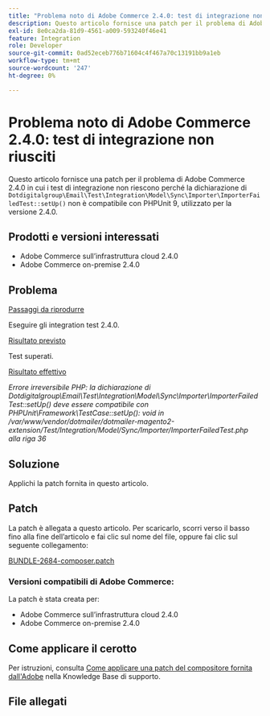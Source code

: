 ```yaml
---
title: "Problema noto di Adobe Commerce 2.4.0: test di integrazione non riusciti"
description: Questo articolo fornisce una patch per il problema di Adobe Commerce 2.4.0 in cui i test di integrazione non riescono perché la dichiarazione di "Dotdigitalgroup\Email\Test\Integration\Model\Sync\Importer\ImporterFailedTest::setUp()" non è compatibile con PHPUnit 9, utilizzato per la versione 2.4.0.
exl-id: 8e0ca2da-81d9-4561-a009-593240f46e41
feature: Integration
role: Developer
source-git-commit: 0ad52eceb776b71604c4f467a70c13191bb9a1eb
workflow-type: tm+mt
source-wordcount: '247'
ht-degree: 0%

---
```


# Problema noto di Adobe Commerce 2.4.0: test di integrazione non riusciti

Questo articolo fornisce una patch per il problema di Adobe Commerce 2.4.0 in cui i test di integrazione non riescono perché la dichiarazione di `Dotdigitalgroup\Email\Test\Integration\Model\Sync\Importer\ImporterFailedTest::setUp()` non è compatibile con PHPUnit 9, utilizzato per la versione 2.4.0.

## Prodotti e versioni interessati

* Adobe Commerce sull’infrastruttura cloud 2.4.0
* Adobe Commerce on-premise 2.4.0

## Problema

<u>Passaggi da riprodurre</u>

Eseguire gli integration test 2.4.0.

<u>Risultato previsto</u>

Test superati.

<u>Risultato effettivo</u>

*Errore irreversibile PHP: la dichiarazione di Dotdigitalgroup\\Email\\Test\\Integration\\Model\\Sync\\Importer\\ImporterFailedTest::setUp() deve essere compatibile con PHPUnit\\Framework\\TestCase::setUp(): void in /var/www/vendor/dotmailer/dotmailer-magento2-extension/Test/Integration/Model/Sync/Importer/ImporterFailedTest.php alla riga 36*

## Soluzione

Applichi la patch fornita in questo articolo.

## Patch

La patch è allegata a questo articolo. Per scaricarlo, scorri verso il basso fino alla fine dell’articolo e fai clic sul nome del file, oppure fai clic sul seguente collegamento:

[BUNDLE-2684-composer.patch](assets/BUNDLE-2684-composer.patch.zip)

### Versioni compatibili di Adobe Commerce:

La patch è stata creata per:

* Adobe Commerce sull’infrastruttura cloud 2.4.0
* Adobe Commerce on-premise 2.4.0

## Come applicare il cerotto

Per istruzioni, consulta [Come applicare una patch del compositore fornita dall&#39;Adobe](/help/how-to/general/how-to-apply-a-composer-patch-provided-by-magento.md) nella Knowledge Base di supporto.

## File allegati
